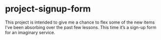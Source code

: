 # project-signup-form
This project is intended to give me a chance to flex some of the new items I’ve been absorbing over the past few lessons. This time it’s a sign-up form for an imaginary service.
